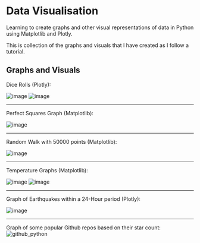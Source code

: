 # Data Visualisation
Learning to create graphs and other visual representations of data in Python using Matplotlib and Plotly.

This is collection of the graphs and visuals that I have created as I follow a tutorial. 

Graphs and Visuals
---
Dice Rolls (Plotly):

![image](https://user-images.githubusercontent.com/113871762/209732104-8cf5a38e-ac4e-416c-933b-2f1fed8705d8.png)
![image](https://user-images.githubusercontent.com/113871762/209732212-c14e7080-842a-438e-b786-cea3ddd188fd.png)
___
Perfect Squares Graph (Matplotlib):

![image](https://user-images.githubusercontent.com/113871762/209732412-dd21c39f-d0e0-430c-90da-d1f1e353c941.png)
___
Random Walk with 50000 points (Matplotlib):

![image](https://user-images.githubusercontent.com/113871762/209732565-1b06bcad-e1fc-40ea-ad8e-c4a6a9bd55a3.png)
___
Temperature Graphs (Matplotlib):

![image](https://user-images.githubusercontent.com/113871762/209763521-fe742350-2ea2-48c0-9c76-6eb7b750756d.png)
![image](https://user-images.githubusercontent.com/113871762/209763552-a9d51bfa-2fa5-4d4f-ade6-d00fa11236b9.png)
___
Graph of Earthquakes within a 24-Hour period (Plotly):

![image](https://user-images.githubusercontent.com/113871762/209763592-896d2110-b09c-465f-99cf-a46f4d5e9d07.png)
___
Graph of some popular Github repos based on their star count:
![github_python](https://user-images.githubusercontent.com/113871762/209867994-50d762cb-fdbd-44e1-b521-d8c5bc5c9c5f.png)

